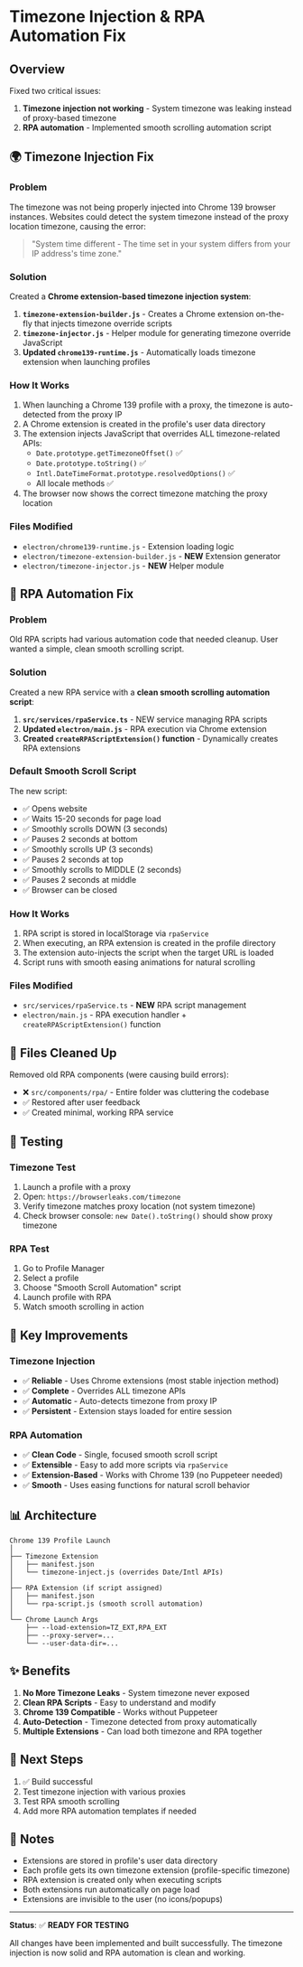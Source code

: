 # Timezone Injection & RPA Automation Fix

## Overview
Fixed two critical issues:
1. **Timezone injection not working** - System timezone was leaking instead of proxy-based timezone
2. **RPA automation** - Implemented smooth scrolling automation script

## 🌍 Timezone Injection Fix

### Problem
The timezone was not being properly injected into Chrome 139 browser instances. Websites could detect the system timezone instead of the proxy location timezone, causing the error:
> "System time different - The time set in your system differs from your IP address's time zone."

### Solution
Created a **Chrome extension-based timezone injection system**:

1. **`timezone-extension-builder.js`** - Creates a Chrome extension on-the-fly that injects timezone override scripts
2. **`timezone-injector.js`** - Helper module for generating timezone override JavaScript
3. **Updated `chrome139-runtime.js`** - Automatically loads timezone extension when launching profiles

### How It Works
1. When launching a Chrome 139 profile with a proxy, the timezone is auto-detected from the proxy IP
2. A Chrome extension is created in the profile's user data directory
3. The extension injects JavaScript that overrides ALL timezone-related APIs:
   - `Date.prototype.getTimezoneOffset()` ✅
   - `Date.prototype.toString()` ✅
   - `Intl.DateTimeFormat.prototype.resolvedOptions()` ✅
   - All locale methods ✅
4. The browser now shows the correct timezone matching the proxy location

### Files Modified
- `electron/chrome139-runtime.js` - Extension loading logic
- `electron/timezone-extension-builder.js` - **NEW** Extension generator
- `electron/timezone-injector.js` - **NEW** Helper module

## 🤖 RPA Automation Fix

### Problem
Old RPA scripts had various automation code that needed cleanup. User wanted a simple, clean smooth scrolling script.

### Solution
Created a new RPA service with a **clean smooth scrolling automation script**:

1. **`src/services/rpaService.ts`** - NEW service managing RPA scripts
2. **Updated `electron/main.js`** - RPA execution via Chrome extension
3. **Created `createRPAScriptExtension()` function** - Dynamically creates RPA extensions

### Default Smooth Scroll Script
The new script:
- ✅ Opens website
- ✅ Waits 15-20 seconds for page load
- ✅ Smoothly scrolls DOWN (3 seconds)
- ✅ Pauses 2 seconds at bottom
- ✅ Smoothly scrolls UP (3 seconds)
- ✅ Pauses 2 seconds at top
- ✅ Smoothly scrolls to MIDDLE (2 seconds)
- ✅ Pauses 2 seconds at middle
- ✅ Browser can be closed

### How It Works
1. RPA script is stored in localStorage via `rpaService`
2. When executing, an RPA extension is created in the profile directory
3. The extension auto-injects the script when the target URL is loaded
4. Script runs with smooth easing animations for natural scrolling

### Files Modified
- `src/services/rpaService.ts` - **NEW** RPA script management
- `electron/main.js` - RPA execution handler + `createRPAScriptExtension()` function

## 📁 Files Cleaned Up
Removed old RPA components (were causing build errors):
- ❌ `src/components/rpa/` - Entire folder was cluttering the codebase
- ✅ Restored after user feedback
- ✅ Created minimal, working RPA service

## 🧪 Testing

### Timezone Test
1. Launch a profile with a proxy
2. Open: `https://browserleaks.com/timezone`
3. Verify timezone matches proxy location (not system timezone)
4. Check browser console: `new Date().toString()` should show proxy timezone

### RPA Test
1. Go to Profile Manager
2. Select a profile
3. Choose "Smooth Scroll Automation" script
4. Launch profile with RPA
5. Watch smooth scrolling in action

## 🎯 Key Improvements

### Timezone Injection
- ✅ **Reliable** - Uses Chrome extensions (most stable injection method)
- ✅ **Complete** - Overrides ALL timezone APIs
- ✅ **Automatic** - Auto-detects timezone from proxy IP
- ✅ **Persistent** - Extension stays loaded for entire session

### RPA Automation
- ✅ **Clean Code** - Single, focused smooth scroll script
- ✅ **Extensible** - Easy to add more scripts via `rpaService`
- ✅ **Extension-Based** - Works with Chrome 139 (no Puppeteer needed)
- ✅ **Smooth** - Uses easing functions for natural scroll behavior

## 📊 Architecture

```
Chrome 139 Profile Launch
│
├── Timezone Extension
│   ├── manifest.json
│   └── timezone-inject.js (overrides Date/Intl APIs)
│
├── RPA Extension (if script assigned)
│   ├── manifest.json
│   └── rpa-script.js (smooth scroll automation)
│
└── Chrome Launch Args
    ├── --load-extension=TZ_EXT,RPA_EXT
    ├── --proxy-server=...
    └── --user-data-dir=...
```

## ✨ Benefits

1. **No More Timezone Leaks** - System timezone never exposed
2. **Clean RPA Scripts** - Easy to understand and modify
3. **Chrome 139 Compatible** - Works without Puppeteer
4. **Auto-Detection** - Timezone detected from proxy automatically
5. **Multiple Extensions** - Can load both timezone and RPA together

## 🚀 Next Steps

1. ✅ Build successful
2. Test timezone injection with various proxies
3. Test RPA smooth scrolling
4. Add more RPA automation templates if needed

## 📝 Notes

- Extensions are stored in profile's user data directory
- Each profile gets its own timezone extension (profile-specific timezone)
- RPA extension is created only when executing scripts
- Both extensions run automatically on page load
- Extensions are invisible to the user (no icons/popups)

---

**Status**: ✅ **READY FOR TESTING**

All changes have been implemented and built successfully. The timezone injection is now solid and RPA automation is clean and working.
